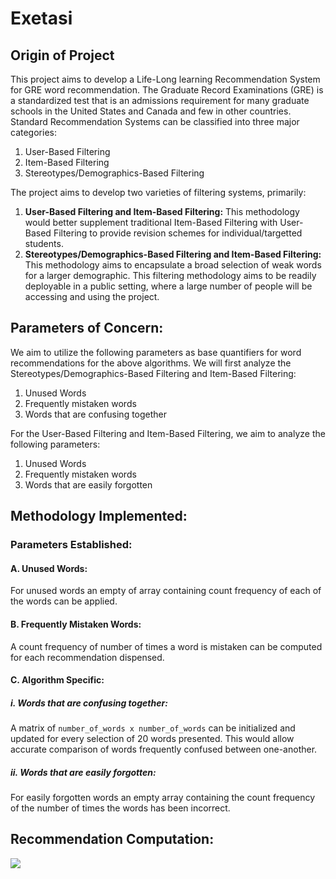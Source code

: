 # Exetasi

## Origin of Project

This project aims to develop a Life-Long learning Recommendation System for GRE word recommendation. The Graduate Record Examinations (GRE) is a standardized test that is an admissions requirement for many graduate schools in the United States and Canada and few in other countries. Standard Recommendation Systems can be classified into three major categories:
1. User-Based Filtering
2. Item-Based Filtering
3. Stereotypes/Demographics-Based Filtering

The project aims to develop two varieties of filtering systems, primarily:
1. **User-Based Filtering and Item-Based Filtering:** This methodology would better supplement traditional Item-Based Filtering with User-Based Filtering to provide revision schemes for individual/targetted students.
2. **Stereotypes/Demographics-Based Filtering and Item-Based Filtering:** This methodology aims to encapsulate a broad selection of weak words for a larger demographic. This filtering methodology aims to be readily deployable in a public setting, where a large number of people will be accessing and using the project.

## Parameters of Concern:

We aim to utilize the following parameters as base quantifiers for word recommendations for the above algorithms. We will first analyze the Stereotypes/Demographics-Based Filtering and Item-Based Filtering:

1. Unused Words
2. Frequently mistaken words
3. Words that are confusing together

For the User-Based Filtering and Item-Based Filtering, we aim to analyze the following parameters:

1. Unused Words
2. Frequently mistaken words
3. Words that are easily forgotten

## Methodology Implemented:

### Parameters Established:

#### A. Unused Words:

For unused words an empty of array containing count frequency of each of the words can be applied.

#### B. Frequently Mistaken Words:

A count frequency of number of times a word is mistaken can be computed for each recommendation dispensed.

#### C. Algorithm Specific:

##### i. Words that are confusing together:

A matrix of `number_of_words x number_of_words` can be initialized and updated for every selection of 20 words presented. This would allow accurate comparison of words frequently confused between one-another.

##### ii. Words that are easily forgotten:

For easily forgotten words an empty array containing the count frequency of the number of times the words has been incorrect.

## Recommendation Computation:

<img src="https://render.githubusercontent.com/render/math?math=%5Ccolor%7Bred%7D%0A%5Cbegin%7Balign*%7D%0Aunused%5C_word%5C_metrics%26%5Cleftarrow%20%5Bu_0%2C%20u_1%2C%20u_2%2C%20...%20u_n%5D%5C%5C%0Afrequently%5C_mistaken%5C_words%26%5Cleftarrow%20%5Bm_0%2C%20m_1%2C%20m_2%2C%20...%20m_n%5D%5C%5C%0Aword%5C_confusion%5C_matrix%26%5Cleftarrow%20%5Cbegin%7Bbmatrix%7D%5Bc_00%2C%20c_01%2C%20c_02%2C%20...%20c_%7B0n%7D%5D%5C%5C%5B%5Chspace%7B45px%7D.%5Chspace%7B45px%7D%5D%5C%5C%5B%5Chspace%7B45px%7D.%5Chspace%7B45px%7D%5D%5C%5C%5B%5Chspace%7B45px%7D.%5Chspace%7B45px%7D%5D%5C%5C%5Bc_%7Bn0%7D%2C%20c_%7Bn1%7D%2C%20c_%7Bn2%7D%2C%20...%20c_%7Bnn%7D%5D%5Cend%7Bbmatrix%7D%5C%5C%0Abase%5C_order%26%3Dsort(%5Calpha%20*%20unused%5C_word%5C_metrics%20%2B%20(1-%5Calpha)*frequently%5C_mistaken%5C_words)%5C%5C%0Abase%5C_words%26%3Dbase%5C_order%5B%3AN%5D%5C%5C%0Aother%5C_words%5C_order%26%3Dsort(%5Csum_%7Bword%3D0%7D%5E%7BN%7D%20c_%7Bword%2C%20i%7D)%5C%5C%0Aother%5C_words%26%3Dother%5C_words%5C_order%5B%3AN%5D%5C%5C%0Arecommended%5C_words%26%3Dshuffle(cat(base%5C_words%2C%20other%5C_words))%0A%5Cend%7Balign*%7D">

